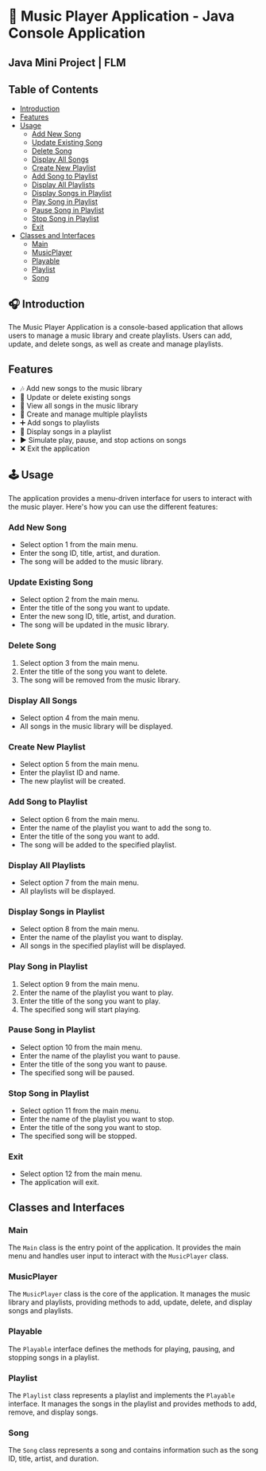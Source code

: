 # 🎵 Music Player Application - Java Console Application

## Java Mini Project | FLM

## Table of Contents
- [Introduction](#introduction)
- [Features](#features)
- [Usage](#usage)
  - [Add New Song](#add-new-song)
  - [Update Existing Song](#update-existing-song)
  - [Delete Song](#delete-song)
  - [Display All Songs](#display-all-songs)
  - [Create New Playlist](#create-new-playlist)
  - [Add Song to Playlist](#add-song-to-playlist)
  - [Display All Playlists](#display-all-playlists)
  - [Display Songs in Playlist](#display-songs-in-playlist)
  - [Play Song in Playlist](#play-song-in-playlist)
  - [Pause Song in Playlist](#pause-song-in-playlist)
  - [Stop Song in Playlist](#stop-song-in-playlist)
  - [Exit](#exit)
- [Classes and Interfaces](#classes-and-interfaces)
  - [Main](#main)
  - [MusicPlayer](#musicplayer)
  - [Playable](#playable)
  - [Playlist](#playlist)
  - [Song](#song)

## 🎧 Introduction

The Music Player Application is a console-based application that allows users to manage a music library and create playlists. Users can add, update, and delete songs, as well as create and manage playlists.

## Features

- 🎶 Add new songs to the music library
- 📝 Update or delete existing songs
- 📄 View all songs in the music library
- 📁 Create and manage multiple playlists
- ➕ Add songs to playlists
- 📂 Display songs in a playlist
- ▶️ Simulate play, pause, and stop actions on songs
- ❌ Exit the application

## 🕹️ Usage

The application provides a menu-driven interface for users to interact with the music player. Here's how you can use the different features:

### Add New Song

- Select option 1 from the main menu.
- Enter the song ID, title, artist, and duration.
- The song will be added to the music library.

### Update Existing Song

- Select option 2 from the main menu.
- Enter the title of the song you want to update.
- Enter the new song ID, title, artist, and duration.
- The song will be updated in the music library.

### Delete Song

1. Select option 3 from the main menu.
2. Enter the title of the song you want to delete.
3. The song will be removed from the music library.

### Display All Songs

- Select option 4 from the main menu.
- All songs in the music library will be displayed.

### Create New Playlist

- Select option 5 from the main menu.
- Enter the playlist ID and name.
- The new playlist will be created.

### Add Song to Playlist

- Select option 6 from the main menu.
- Enter the name of the playlist you want to add the song to.
- Enter the title of the song you want to add.
- The song will be added to the specified playlist.

### Display All Playlists

- Select option 7 from the main menu.
- All playlists will be displayed.

### Display Songs in Playlist

- Select option 8 from the main menu.
- Enter the name of the playlist you want to display.
- All songs in the specified playlist will be displayed.

### Play Song in Playlist

1. Select option 9 from the main menu.
2. Enter the name of the playlist you want to play.
3. Enter the title of the song you want to play.
4. The specified song will start playing.

### Pause Song in Playlist

- Select option 10 from the main menu.
- Enter the name of the playlist you want to pause.
- Enter the title of the song you want to pause.
- The specified song will be paused.

### Stop Song in Playlist

- Select option 11 from the main menu.
- Enter the name of the playlist you want to stop.
- Enter the title of the song you want to stop.
- The specified song will be stopped.

### Exit

- Select option 12 from the main menu.
- The application will exit.

## Classes and Interfaces

### Main

The `Main` class is the entry point of the application. It provides the main menu and handles user input to interact with the `MusicPlayer` class.

### MusicPlayer

The `MusicPlayer` class is the core of the application. It manages the music library and playlists, providing methods to add, update, delete, and display songs and playlists.

### Playable

The `Playable` interface defines the methods for playing, pausing, and stopping songs in a playlist.

### Playlist

The `Playlist` class represents a playlist and implements the `Playable` interface. It manages the songs in the playlist and provides methods to add, remove, and display songs.

### Song

The `Song` class represents a song and contains information such as the song ID, title, artist, and duration.
